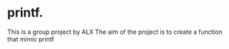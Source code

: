 # printf.
This is a group project by ALX
The aim of the project is to create
a function that mimic printf
